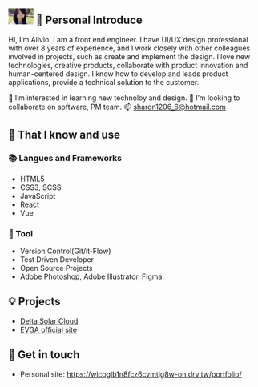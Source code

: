 <!---
AiLee1206/AiLee1206 is a ✨ special ✨ repository because its `README.md` (this file) appears on your GitHub profile.
You can click the Preview link to take a look at your changes.
--->

## <img width="50px" src="https://github.com/AiLee1206/Portfolio/blob/main/images/aiRong2.jpg" /> 👋  Personal Introduce

 Hi, I’m Alivio. I am a front end engineer. I have UI/UX design professional with over 8 years of experience, and I work closely with other colleagues involved in projects, such as create and implement the design. I love new technologies, creative products, collaborate with product innovation and human-centered design. I know how to develop and leads product applications, provide a technical solution to the customer.

👀  I’m interested in learning new technoloy and design.
💞️  I’m looking to collaborate on software, PM team.
📫  sharon1206_6@hotmail.com

## 🧠 That I know and use
### 📚 Langues and Frameworks
- HTML5
- CSS3, SCSS
- JavaScript
- React
- Vue

### 🔧 Tool
- Version Control(Git/it-Flow)
- Test Driven Developer
- Open Source Projects
- Adobe Photoshop, Adobe Illustrator, Figma.

## 💡 Projects
- [Delta Solar Cloud](https://mydeltasolar.deltaww.com/)
- [EVGA official site](https://www.evga.com/)

## 🔗 Get in touch
- Personal site: https://wicoglb1n8fcz6cvmtjg8w-on.drv.tw/portfolio/
